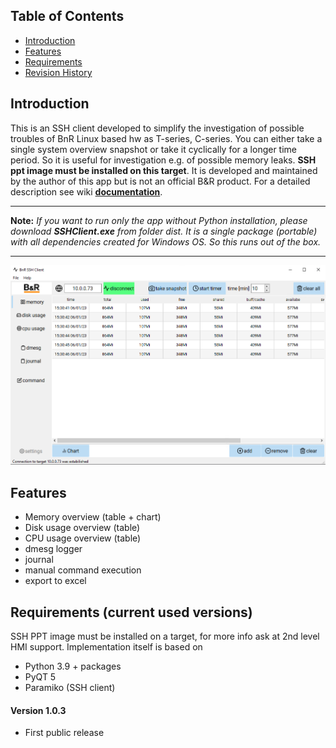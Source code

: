 ## Table of Contents
* [Introduction](#Introduction)
* [Features](#Features)
* [Requirements](#Requirements)
* [Revision History](#Revision-History)

<a name="Introduction"></a>
## Introduction
This is an SSH client developed to simplify the investigation of possible troubles of BnR Linux based hw as T-series, C-series. You can either take a single system overview snapshot or take it cyclically for a longer time period. So it is useful for investigation e.g. of possible memory leaks. <b>SSH ppt image must be installed on this target</b>. It is developed and maintained by the author of this app but is not an official B&R product. For a detailed description see wiki [**documentation**](https://github.com/jaroslavkovar80/SSHClient/wiki). 

***
**Note:** _If you want to run only the app without Python installation, please download <b>SSHClient.exe</b> from folder dist. It is a single package (portable) with all dependencies created for Windows OS. So this runs out of the box._
***
![](UML/pic/memory_usage.png)

<a name="Features"></a>
## Features

* Memory overview (table + chart)
* Disk usage overview (table)
* CPU usage overview (table)
* dmesg logger
* journal
* manual command execution
* export to excel

<a name="Requirements"></a>
## Requirements (current used versions)
SSH PPT image must be installed on a target, for more info ask at 2nd level HMI support.
Implementation itself is based on
* Python 3.9 + packages
* PyQT 5
* Paramiko (SSH client)

<a name="Revision-History"></a>
#### Version 1.0.3
- First public release
